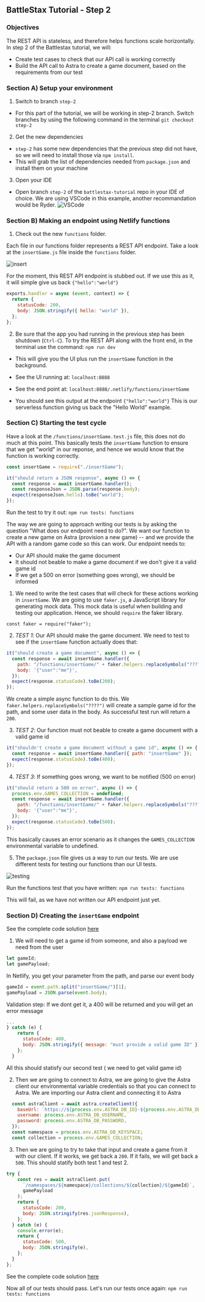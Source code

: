 ## BattleStax Tutorial - Step 2

### Objectives
The REST API is stateless, and therefore helps functions scale horizontally. In step 2 of the Battlestax tutorial, we will:
* Create test cases to check that our API call is working correctly
* Build the API call to Astra to create a game document, based on the requirements from our test

### Section A) Setup your environment

1. Switch to branch `step-2`
* For this part of the tutorial, we will be working in step-2 branch. Switch branches by using the following command in the terminal
`git checkout step-2`

2. Get the new dependencies
* `step-2` has some new dependencies that the previous step did not have, so we will need to install those via `npm install`. 
* This will grab the list of dependencies needed from `package.json` and install them on your machine

3. Open your IDE
* Open branch `step-2` of the  `battlestax-tutorial` repo in your IDE of choice. We are using VSCode in this example, another recommandation would be Ryder.
![VSCode](./tutorial/vscode.png)

### Section B) Making an endpoint using Netlify functions

1. Check out the new `functions` folder.

Each file in our functions folder represents a REST API endpoint.
Take a look at the `insertGame.js` file inside the `functions` folder.

![insert](./tutorial/insert.png)

For the moment, this REST API endpoint is stubbed out. If we use this as it, it will simple give us back `{"hello":"world"}`

```javascript
exports.handler = async (event, context) => {
  return {
    statusCode: 200,
    body: JSON.stringify({ hello: "world" }),
  };
};

```

2. Be sure that the app you had running in the previous step has been shutdown (`Ctrl-C`). To try the REST API along with the front end, in the terminal use the command:
`npm run dev`
* This will give you the UI plus run the `insertGame` function in the background.

* See the UI running at: `localhost:8888`
* See the end point at: `localhost:8888/.netlify/functions/insertGame`

* You should see this output at the endpoint
`{"hello":"world"}`
This is our serverless function giving us back the "Hello World" example.


### Section C) Starting the test cycle

Have a look at the `/functions/insertGame.test.js` file, this does not do much at this point. This basically tests the `insertGame` function to ensure that we get "world" in our reponse, and hence we would know that the function is working correctly.

```javascript
const insertGame = require("./insertGame");

it("should return a JSON response", async () => {
  const response = await insertGame.handler();
  const responseJson = JSON.parse(response.body);
  expect(responseJson.hello).toBe("world");
});
```

Run the test to try it out:
`npm run tests: functions`

The way we are going to approach writing our tests is by asking the question "What does our endpoint need to do?". We want our function to 
create a new game on Astra (provision a new game) --  and we provide the API with a random game code so this can work. Our endpoint needs to:
* Our API should make the game document
* It should not beable to make a game document if we don't give it a valid game id
* If we get a 500 on error (something goes wrong), we should be informed

1. We need to write the test cases that will check for these actions working in `insertGame`. We are going to use `faker.js`, a JavaScript library for generating mock data. This mock data is useful when building and testing our application. Hence, we should `require` the faker library.

`const faker = require("faker");`

2. _TEST 1_: Our API should make the game document. We need to test to see if the `insertGame` function actually does that:
```javascript
it("should create a game document", async () => {
  const response = await insertGame.handler({
    path: "/functions/insertGame/" + faker.helpers.replaceSymbols("????"),
    body: '{"user":"me"}',
  });
  expect(response.statusCode).toBe(200);
});
```

We create a simple async function to do this. We `faker.helpers.replaceSymbols("????")` will create a sample game id for the path, and some user data in the 
body. As successful test run will return a `200`.

3. _TEST 2_: Our function must not beable to create a game document with a valid game id
```javascript
it("shouldn't create a game document without a game id", async () => {
  const response = await insertGame.handler({ path: "insertGame" });
  expect(response.statusCode).toBe(400);
});
```

4. _TEST 3_: If something goes wrong, we want to be notified (500 on error)
```javascript
it("should return a 500 on error", async () => {
  process.env.GAMES_COLLECTION = undefined;
  const response = await insertGame.handler({
    path: "/functions/insertGame/" + faker.helpers.replaceSymbols("????"),
    body: '{"user":"me"}',
  });
  expect(response.statusCode).toBe(500);
});
```

This basically causes an error scenario as it changes the `GAMES_COLLECTION` environmental variable to undefined.

5. The `package.json` file gives us a way to run our tests. We are use different tests for testing our functions than our UI tests.

![testing](./tutorial/testing.png)

Run the functions test that you have written:
`npm run tests: functions`

This will fail, as we have not written our API endpoint just yet.

### Section D) Creating the `insertGame` endpoint

See the complete code solution [here](https://github.com/beccam/battlestax-tutorial/blob/step-2-solution/functions/insertGame.js)

1. We will need to get a game id from someone, and also a payload we need from the user
```javascript
let gameId;
let gamePayload;
```

In Netlify, you get your parameter from the path, and parse our event body

```javascript
gameId = event.path.split("insertGame/")[1];
gamePayload = JSON.parse(event.body);
```
    
Validation step: If we dont get it, a 400 will be returned and you will get an error message

```javascript
...
} catch (e) {
    return { 
      statusCode: 400,
      body: JSON.stringify({ message: "must provide a valid game ID" }),
    };
  }
```

All this should statisfy our second test ( we need to get valid game id)


2. Then we are going to connect to Astra, we are going to give the Astra client our environmental variable credentials so that you can connect to Astra.
We are importing our Astra client and connecting it to Astra

``` javascript
  const astraClient = await astra.createClient({
    baseUrl: `https://${process.env.ASTRA_DB_ID}-${process.env.ASTRA_DB_REGION}.apps.astra.datastax.com`,
    username: process.env.ASTRA_DB_USERNAME,
    password: process.env.ASTRA_DB_PASSWORD,
  });
  const namespace = process.env.ASTRA_DB_KEYSPACE;
  const collection = process.env.GAMES_COLLECTION;
```

3. Then we are going to try to take that input and create a game from it with our client. If it works, we get back a `200`. If it fails, we will get back a `500`. This should statify both test 1 and test 2.

```javascript
try {
    const res = await astraClient.put(
      `/namespaces/${namespace}/collections/${collection}/${gameId}`,
      gamePayload
    );
    return {
      statusCode: 200,
      body: JSON.stringify(res.jsonResponse),
    };
  } catch (e) {
    console.error(e);
    return {
      statusCode: 500,
      body: JSON.stringify(e),
    };
  }
};
```
See the complete code solution [here](https://github.com/beccam/battlestax-tutorial/blob/step-2-solution/functions/insertGame.js)

Now all of our tests should pass. Let's run our tests once again:
`npm run tests: functions`










